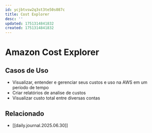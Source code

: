 ```yaml
---
id: ycjbtvsw2q3st3te50s087c
title: Cost Explorer
desc: ''
updated: 1751314841832
created: 1751314841832
---
```


# Amazon Cost Explorer

## Casos de Uso

- Visualizar, entender e gerenciar seus custos e uso na AWS em um período de tempo
- Criar relatórios de analise de custos
- Visualizar custo total entre diversas contas

## Relacionado

- [[daily.journal.2025.06.30]]
